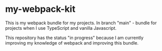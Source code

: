# my-webpack-kit

This is my webpack bundle for my projects.
In branch "main" - bundle for projects when I use TypeScript and vanilla Javascript.

This repository has the status "in progress" because I am currently improving my knowledge of webpack and improving this bundle.
